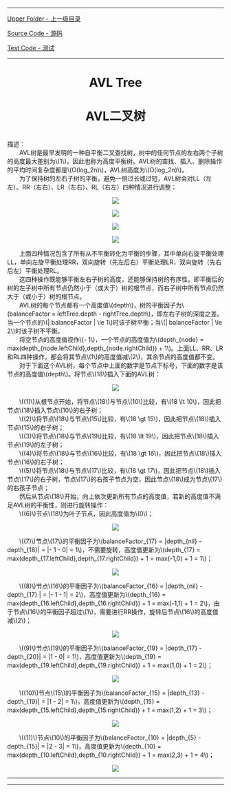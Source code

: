 <script type="text/javascript" async src="//cdn.bootcss.com/mathjax/2.7.0/MathJax.js?config=TeX-AMS-MML_HTMLorMML"></script>
<script type="text/javascript" async src="https://cdnjs.cloudflare.com/ajax/libs/mathjax/2.7.1/MathJax.js?config=TeX-MML-AM_CHTML"></script>


--------
[Upper Folder - 上一级目录](../)

[Source Code - 源码](https://github.com/zhaochenyou/Way-to-Algorithm/blob/master/src/DataStructure/AVLTree.hpp)

[Test Code - 测试](https://github.com/zhaochenyou/Way-to-Algorithm/blob/master/src/DataStructure/AVLTree.cpp)


--------

<div>
<h1 align="center">AVL Tree</h1>
<h1 align="center">AVL二叉树</h1>
<br>
描述： <br>
&emsp;&emsp;AVL树是最早发明的一种自平衡二叉查找树，树中的任何节点的左右两个子树的高度最大差别为\(1\)，因此也称为高度平衡树。AVL树的查找、插入、删除操作的平均时间复杂度都是\(O(log_2⁡n)\)，AVL树高度为\(O(log_2⁡n)\)。 <br>
&emsp;&emsp;为了保持树的左右子树的平衡，避免一侧过长或过短，AVL树会对LL（左左）、RR（右右）、LR（左右）、RL（右左）四种情况进行调整： <br>
<p align="center"><img src="../res/AVLTree1.png" /></p>
<p align="center"><img src="../res/AVLTree2.png" /></p>
<p align="center"><img src="../res/AVLTree3.png" /></p>
<p align="center"><img src="../res/AVLTree4.png" /></p>
&emsp;&emsp;上面四种情况包含了所有从不平衡转化为平衡的步骤，其中单向右旋平衡处理LL，单向左旋平衡处理RR，双向旋转（先左后右）平衡处理LR，双向旋转（先右后左）平衡处理RL。 <br>
&emsp;&emsp;这四种操作既能够平衡左右子树的高度，还能够保持树的有序性。即平衡后的树的左子树中所有节点仍然小于（或大于）树的根节点，而右子树中所有节点仍然大于（或小于）树的根节点。 <br>
&emsp;&emsp;AVL树的每个节点都有一个高度值\(depth\)，树的平衡因子为\(balanceFactor = leftTree.depth - rightTree.depth\)，即左右子树的深度之差。当一个节点的\(| balanceFactor | \le 1\)时该子树平衡；当\(| balanceFactor | \le 2\)时该子树不平衡。 <br>
&emsp;&emsp;将空节点的高度值视作\(- 1\)，一个节点的高度值为\(depth_{node} = max⁡(depth_{node.leftChild},depth_{node.rightChild}) + 1\)。上面LL、RR、LR和RL四种操作，都会将其节点\(1\)的高度值减\(2\)，其余节点的高度值都不变。 <br>
&emsp;&emsp;对于下面这个AVL树，每个节点中上面的数字是节点下标号，下面的数字是该节点的高度值\(depth\)。将节点\(18\)插入下面的AVL树： <br>
<p align="center"><img src="../res/AVLTree5.png" /></p>
&emsp;&emsp;\((1)\)从根节点开始，将节点\(18\)与节点\(10\)比较，有\(18 \lt 10\)，因此把节点\(18\)插入节点\(10\)的右子树； <br>
&emsp;&emsp;\((2)\)将节点\(18\)与节点\(15\)比较，有\(18 \gt 15\)，因此把节点\(18\)插入节点\(15\)的右子树； <br>
&emsp;&emsp;\((3)\)将节点\(18\)与节点\(19\)比较，有\(18 \lt 19\)，因此把节点\(18\)插入节点\(19\)的左子树； <br>
&emsp;&emsp;\((4)\)将节点\(18\)与节点\(16\)比较，有\(18 \gt 16\)，因此把节点\(18\)插入节点\(16\)的右子树； <br>
&emsp;&emsp;\((5)\)将节点\(18\)与节点\(17\)比较，有\(18 \gt 17\)，因此把节点\(18\)插入节点\(17\)的右子树，节点\(17\)的右孩子节点为空，因此节点\(18\)成为节点\(17\)的右孩子节点； <br>
&emsp;&emsp;然后从节点\(18\)开始，向上依次更新所有节点的高度值，若新的高度值不满足AVL树的平衡性，则进行旋转操作： <br>
&emsp;&emsp;\((6)\)节点\(18\)为叶子节点，因此高度值为\(0\)； <br>
<p align="center"><img src="../res/AVLTree6.png" /></p>
&emsp;&emsp;\((7)\)节点\(17\)的平衡因子为\(balanceFactor_{17} = |depth_{nil} - depth_{18}| = |- 1 - 0| = 1\)，不需要旋转，高度值更新为\(depth_{17} = max⁡(depth_{17.leftChild},depth_{17.rightChild}) + 1 = max⁡(-1,0) + 1 = 1\)； <br>
<p align="center"><img src="../res/AVLTree7.png" /></p>
&emsp;&emsp;\((8)\)节点\(16\)的平衡因子为\(balanceFactor_{16} = |depth_{nil} - depth_{17} | = |- 1 - 1| = 2\)，高度值更新为\(depth_{16} = max⁡(depth_{16.leftChild},depth_{16.rightChild}) + 1 = max⁡(-1,1) + 1 = 2\)，由于节点\(16\)的平衡因子超过\(1\)，需要进行RR操作，旋转后节点\(16\)的高度值减\(2\)； <br>
<p align="center"><img src="../res/AVLTree8.png" /></p>
&emsp;&emsp;\((9)\)节点\(19\)的平衡因子为\(balanceFactor_{19} = |depth_{17} - depth_{20}| = |1 - 0| = 1\)，高度值更新为\(depth_{19} = max⁡(depth_{19.leftChild},depth_{19.rightChild}) + 1 = max⁡(1,0) + 1 = 2\)； <br>
<p align="center"><img src="../res/AVLTree9.png" /></p>
&emsp;&emsp;\((10)\)节点\(15\)的平衡因子为\(balanceFactor_{15} = |depth_{13} - depth_{19}| = |1 - 2| = 1\)，高度值更新为\(depth_{15} = max⁡(depth_{15.leftChild},depth_{15.rightChild}) + 1 = max⁡(1,2) + 1 = 3\)； <br>
<p align="center"><img src="../res/AVLTree10.png" /></p>
&emsp;&emsp;\((11)\)节点\(10\)的平衡因子为\(balanceFactor_{10} = |depth_{5} - depth_{15}| = |2 - 3| = 1\)，高度值更新为\(depth_{10} = max⁡(depth_{10.leftChild},depth_{10.rightChild}) + 1 = max⁡(2,3) + 1 = 4\)； <br>
<p align="center"><img src="../res/AVLTree11.png" /></p>
</div>


--------
--------

